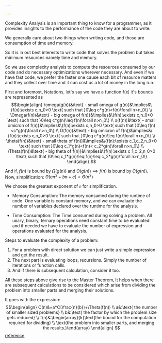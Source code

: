 ```yaml
---

---
```

Complexity Analysis is an important thing to know for a programmer, as it provides insights to the performance of the code they are about to write.

We generally care about two things when writing code, and those are consumption of time and memory.

So it is in out best interests to write code that solves the problem but takes minimum resources namely time and memory.

So we use complexity analysis to compute the resources consumed by our code and do necessary optimizations wherever necessary. And even if we have fast code, we prefer the faster one cause each bit of resource matters and they collect over time and it can cost us a lot of money in the long run.

First and foremost, Notations, let's say we have a function f(x) it's bounds are represented as
$$\begin{align}
\omega(g(n))&\text{ - small omega of g(n)}&\implies&\{f(n):\exists c,n_0>0 \text{ such that }0\leq c*g(n)<f(n)\forall n>n_0\} \\ 
\Omega(f(n))&\text{ - big omega of f(n)}&\implies&\{f(n):\exists c,n_0>0 \text{ such that }0\leq c*g(n)\leq f(n)\forall n>n_0\} \\
o(f(n))&\text{ - small omicron of f(n)}&\implies&\{f(n):\exists c,n_0>0 \text{ such that }0\leq f(n)<c*g(n)\forall n>n_0\} \\
O(f(n))&\text{ - big omicron of f(n)}&\implies&\{f(n):\exists c,n_0>0 \text{ such that }0\leq c*g(n)\leq f(n)\forall n>n_0\} \\
\theta(f(n))&\text{ - small theta of f(n)}&\implies&\{f(n):\exists c_1,c_2,n_0>0 \text{ such that }0\leq c_1*g(n)<f(n)< c_2*g(n)\forall n>n_0\} \\
\Theta(f(n))&\text{ - big theta of f(n)}&\implies&\{f(n):\exists c_1,c_2,n_0>0 \text{ such that }0\leq c_1*g(n)\leq f(n)\leq c_2*g(n)\forall n>n_0\}
\end{align}
$$

And if, $f(n)\text{ is bound by }\Omega(g(n))\text{ and }O(g(n))\implies f(n)\text{ is bound by }\Theta(g(n))$.
Now, simplification: $\Theta(an^2+bn+c)=\Theta(n^2)$

We choose the greatest exponent of `n` for simplification.

- Memory Consumption: The memory consumed during the runtime of code. One variable is constant memory, and we can evaluate the number of variables declared over the runtime for the analysis.

- Time Consumption: The Time consumed during solving a problem. All unary, binary, ternary operations need constant time to be evaluated and if needed we have to evaluate the number of expression and operations evaluated for the analysis.

Steps to evaluate the complexity of a problem:
1. For a problem with direct solution we can just write a simple expression and get the result.
2. The next part is evaluating loops, recursions. Simply the number of iterations or function calls.
3. And if there is subsequent calculation, consider it too.

All these steps above give rise to the Master Theorem, It helps when there are subsequent calculations to be considered which arise from dividing the problem into smaller parts and merging their solutions.

It goes with the expression:
$$\begin{align}
C(n)&=a*C(\frac{n}{b})+\Theta(f(n)) \\
a&:\text{ the number of smaller sized problems} \\
b&:\text{ the factor by which the problem size gets reduced} \\
f(n)&:\begin{array}{lr}\text{the bound for the computation required for dividing} \\ \text{the problem into smaller parts, and merging the results.}\end{array}
\end{align}
$$
[reference](https://www.geeksforgeeks.org/advanced-master-theorem-for-divide-and-conquer-recurrences/)
